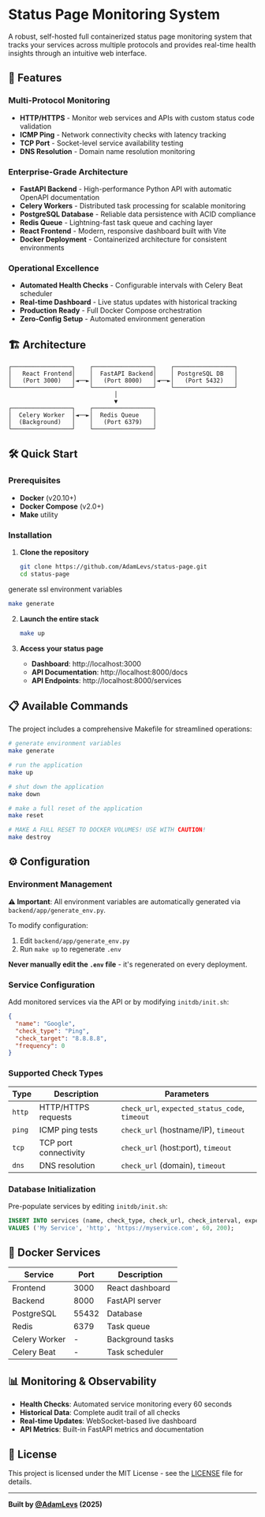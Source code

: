 # Status Page Monitoring System

A robust, self-hosted full containerized status page monitoring system that tracks your services across multiple protocols and provides real-time health insights through an intuitive web interface.

## 🚀 Features

### Multi-Protocol Monitoring
- **HTTP/HTTPS** - Monitor web services and APIs with custom status code validation
- **ICMP Ping** - Network connectivity checks with latency tracking
- **TCP Port** - Socket-level service availability testing
- **DNS Resolution** - Domain name resolution monitoring

### Enterprise-Grade Architecture
- **FastAPI Backend** - High-performance Python API with automatic OpenAPI documentation
- **Celery Workers** - Distributed task processing for scalable monitoring
- **PostgreSQL Database** - Reliable data persistence with ACID compliance
- **Redis Queue** - Lightning-fast task queue and caching layer
- **React Frontend** - Modern, responsive dashboard built with Vite
- **Docker Deployment** - Containerized architecture for consistent environments

### Operational Excellence
- **Automated Health Checks** - Configurable intervals with Celery Beat scheduler
- **Real-time Dashboard** - Live status updates with historical tracking
- **Production Ready** - Full Docker Compose orchestration
- **Zero-Config Setup** - Automated environment generation

## 🏗️ Architecture

```
┌─────────────────┐    ┌─────────────────┐    ┌─────────────────┐
│   React Frontend│    │  FastAPI Backend│    │ PostgreSQL DB   │
│   (Port 3000)   │◄──►│   (Port 8000)   │◄──►│   (Port 5432)   │
└─────────────────┘    └─────────────────┘    └─────────────────┘
                              │
                              ▼
┌─────────────────┐    ┌─────────────────┐
│  Celery Worker  │◄──►│  Redis Queue    │
│  (Background)   │    │   (Port 6379)   │
└─────────────────┘    └─────────────────┘
```

## 🛠️ Quick Start

### Prerequisites

- **Docker** (v20.10+)
- **Docker Compose** (v2.0+)
- **Make** utility

### Installation

1. **Clone the repository**
   ```bash
   git clone https://github.com/AdamLevs/status-page.git
   cd status-page
   ```
   
 generate ssl environment variables
   ```bash
   make generate
   ```

2. **Launch the entire stack**
   ```bash
   make up
   ```

3. **Access your status page**
   - **Dashboard**: http://localhost:3000
   - **API Documentation**: http://localhost:8000/docs
   - **API Endpoints**: http://localhost:8000/services

## 📋 Available Commands

The project includes a comprehensive Makefile for streamlined operations:

```bash
# generate environment variables
make generate

# run the application
make up

# shut down the application
make down

# make a full reset of the application
make reset

# MAKE A FULL RESET TO DOCKER VOLUMES! USE WITH CAUTION!
make destroy
```

## ⚙️ Configuration

### Environment Management

**⚠️ Important**: All environment variables are automatically generated via `backend/app/generate_env.py`.

To modify configuration:
1. Edit `backend/app/generate_env.py`
2. Run `make up` to regenerate `.env`

**Never manually edit the `.env` file** - it's regenerated on every deployment.

### Service Configuration

Add monitored services via the API or by modifying `initdb/init.sh`:

```json
{
  "name": "Google",
  "check_type": "Ping",
  "check_target": "8.8.8.8",
  "frequency": 0
}
```

### Supported Check Types

| Type   | Description           | Parameters                                     |
|--------|-----------------------|------------------------------------------------|
| `http` | HTTP/HTTPS requests   | `check_url`, `expected_status_code`, `timeout` |
| `ping` | ICMP ping tests       | `check_url` (hostname/IP), `timeout`           |
| `tcp`  | TCP port connectivity | `check_url` (host:port), `timeout`             |
| `dns`  | DNS resolution        | `check_url` (domain), `timeout`                |

### Database Initialization

Pre-populate services by editing `initdb/init.sh`:

```sql
INSERT INTO services (name, check_type, check_url, check_interval, expected_status_code) 
VALUES ('My Service', 'http', 'https://myservice.com', 60, 200);
```

## 🐳 Docker Services

| Service       | Port  | Description      |
|---------------|-------|------------------|
| Frontend      | 3000  | React dashboard  |
| Backend       | 8000  | FastAPI server   |
| PostgreSQL    | 55432 | Database         |
| Redis         | 6379  | Task queue       |
| Celery Worker | -     | Background tasks |
| Celery Beat   | -     | Task scheduler   |

## 📊 Monitoring & Observability

- **Health Checks**: Automated service monitoring every 60 seconds
- **Historical Data**: Complete audit trail of all checks
- **Real-time Updates**: WebSocket-based live dashboard
- **API Metrics**: Built-in FastAPI metrics and documentation

## 📄 License

This project is licensed under the MIT License - see the [LICENSE](LICENSE) file for details.

---

**Built by [@AdamLevs](https://github.com/AdamLevs) (2025)**
